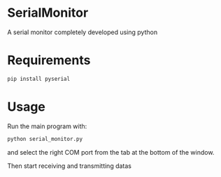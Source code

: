 # SerialMonitor
A serial monitor completely developed using python

# Requirements
```Python
pip install pyserial
```
# Usage
Run the main program with:

```Python
python serial_monitor.py
```

and select the right COM port from the tab at the bottom of the window.

Then start receiving and transmitting datas